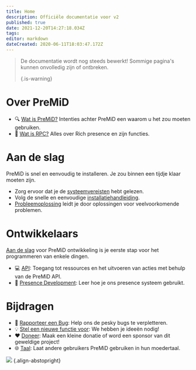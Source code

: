 ```yaml
---
title: Home
description: Officiële documentatie voor v2
published: true
date: 2021-12-20T14:27:18.034Z
tags:
editor: markdown
dateCreated: 2020-06-11T18:03:47.172Z
---
```


> De documentatie wordt nog steeds bewerkt! Sommige pagina's kunnen onvolledig zijn of ontbreken. 
> 
> {.is-warning}

# Over PreMiD
- :mag: [Wat is PreMiD?](/about) Intenties achter PreMiD een waarom u het zou moeten gebruiken.
- :link: [Wat is RPC?](https://discordapp.com/rich-presence) Alles over Rich presence en zijn functies.

# Aan de slag

PreMiD is snel en eenvoudig te installeren. Je zou binnen een tijdje klaar moeten zijn.

- Zorg ervoor dat je de [systeemvereisten](/install/requirements) hebt gelezen.
- Volg de snelle en eenvoudige [installatiehandleiding](/install).
- [Probleemoplossing](/troubleshooting) leidt je door oplossingen voor veelvoorkomende problemen.

# Ontwikkelaars

[Aan de slag](/dev) voor PreMiD ontwikkeling is je eerste stap voor het programmeren van enkele dingen.

- :computer: [API](/dev/api): Toegang tot ressources en het uitvoeren van acties met behulp van de PreMiD API.
- :wrench: [Presence Development](/dev/presence): Leer hoe je ons presence systeem gebruikt.

# Bijdragen
- :bug: [Rapporteer een Bug](https://github.com/PreMiD): Help ons de pesky bugs te verpletteren.
- :bulb: [Stel een nieuwe functie voor](https://discord.premid.app/): We hebben je ideeën nodig!
- :heart: [Doneer](https://www.patreon.com/Timeraa): Maak een kleine donatie of word een sponsor van dit geweldige project!
- :globe_with_meridians: [Taal](https://translate.premid.app): Laat andere gebruikers PreMiD gebruiken in hun moedertaal.

![](https://beta.premid.app/img/logo.2b414dc2.gif) {.align-abstopright}
